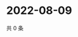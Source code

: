 # 2022-08-09

共 0 条

<!-- BEGIN WEIBO -->
<!-- 最后更新时间 Tue Aug 09 2022 07:01:31 GMT+0800 (China Standard Time) -->

<!-- END WEIBO -->
